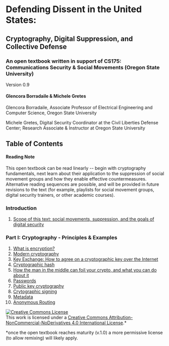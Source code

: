 # Defending Dissent in the United States:

## Cryptography, Digital Suppression, and Collective Defense 
### An open textbook written in support of CS175: Communications Security & Social Movements (Oregon State University)

Version 0.9 

#### Glencora Borradaile & Michele Gretes

Glencora Borradaile, Associate Professor of Electrical Engineering and Computer Science, Oregon State University 

Michele Gretes, Digital Security Coordinator at the Civil Liberties Defense Center; Research Associate & Instructor at Oregon State University

## Table of Contents

<!--[in accordance with the original book proposal, future revisions of this text will add feature Part 0/Preface: History of Surveillance Abuses as well as an expanded Part III: expanded Countermeasures]-->

#### Reading Note

This open textbook can be read linearly -- begin with cryptography fundamentals, next learn about their application to the suppression of social movement groups and how they enable effective countermeasures.  Alternative reading sequences are possible, and will be provided in future revisions to the text (for example, playlists for social movement groups, digital security trainers, or other academic courses).

<!--comments made like so are suppressed in HTML rendering and PDF printing-->

<!--to-do: hooks for inserting theme-specific social-movement/suppression history, i.e. highlight where CS 175 uses black liberation struggles as a focus, and where other social struggles, based on available expertise or course-specific interest could be incorporated -->

### Introduction

1. [Scope of this text: social movements, suppression, and the goals of digital security](0-1_intro.md)

### Part I: Cryptography - Principles & Examples
1. [What is encryption?](1-1_cryptography.md)   
1. [Modern cryptography](1-2_modern-cryptography.md)
1. [Key Exchange: How to agree on a cryptographic key over the Internet](1-3_key-exchange.md)
1. [Cryptographic hash](1-4_cryptographic-hash.md)
1. [How the man in the middle can foil your crypto, and what you can do about it](1-5_man-in-the-middle.md)
1. [Passwords](1-6_passwords.md)
1. [Public key cryptography](1-7_public-key-cryptography.md)
1. [Crytographic signing](1-8_authenticity.md)
1. [Metadata](1-9_metadata.md)
1. [Anonymous Routing](1-10_anonymous-routing.md)


<a rel="license" href="http://creativecommons.org/licenses/by-nc-nd/4.0/"><img alt="Creative Commons License" style="border-width:0" src="https://i.creativecommons.org/l/by-nc-nd/4.0/88x31.png" /></a><br />This work is licensed under a <a rel="license" href="http://creativecommons.org/licenses/by-nc-nd/4.0/">Creative Commons Attribution-NonCommercial-NoDerivatives 4.0 International License</a>.*

*once the open textbook reaches maturity (v.1.0) a more permissive license (to allow remixing) will likely apply.
